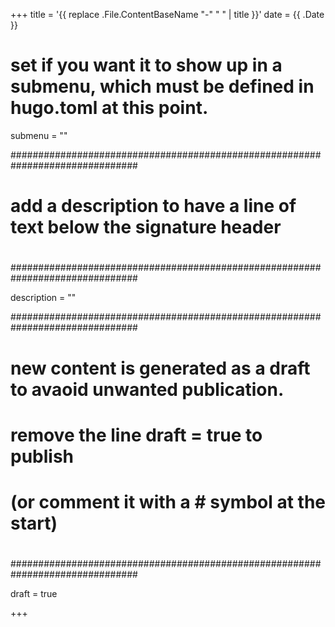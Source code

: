 +++
title = '{{ replace .File.ContentBaseName "-" " " | title }}'
date = {{ .Date }}
# set if you want it to show up in a submenu, which must be defined in hugo.toml at this point.
submenu = ""

###############################################################################
# 
# add a description to have a line of text below the signature header
# 
###############################################################################

description = ""

###############################################################################
# 
# new content is generated as a draft to avaoid unwanted publication.
# remove the line draft = true to publish
# (or comment it with a # symbol at the start)
# 
###############################################################################

draft = true

+++
